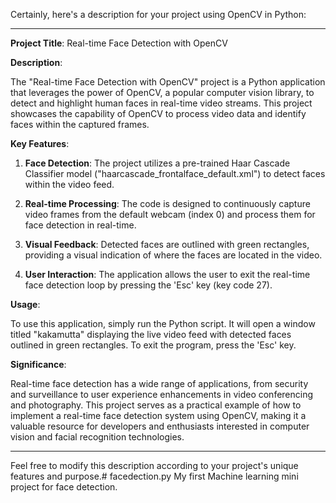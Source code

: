 Certainly, here's a description for your project using OpenCV in Python:

---

**Project Title**: Real-time Face Detection with OpenCV

**Description**:

The "Real-time Face Detection with OpenCV" project is a Python application that leverages the power of OpenCV, a popular computer vision library, to detect and highlight human faces in real-time video streams. This project showcases the capability of OpenCV to process video data and identify faces within the captured frames.

**Key Features**:

1. **Face Detection**: The project utilizes a pre-trained Haar Cascade Classifier model ("haarcascade_frontalface_default.xml") to detect faces within the video feed.

2. **Real-time Processing**: The code is designed to continuously capture video frames from the default webcam (index 0) and process them for face detection in real-time.

3. **Visual Feedback**: Detected faces are outlined with green rectangles, providing a visual indication of where the faces are located in the video.

4. **User Interaction**: The application allows the user to exit the real-time face detection loop by pressing the 'Esc' key (key code 27).

**Usage**:

To use this application, simply run the Python script. It will open a window titled "kakamutta" displaying the live video feed with detected faces outlined in green rectangles. To exit the program, press the 'Esc' key.

**Significance**:

Real-time face detection has a wide range of applications, from security and surveillance to user experience enhancements in video conferencing and photography. This project serves as a practical example of how to implement a real-time face detection system using OpenCV, making it a valuable resource for developers and enthusiasts interested in computer vision and facial recognition technologies.

---

Feel free to modify this description according to your project's unique features and purpose.# facedection.py
My first Machine learning mini project  for face detection.
